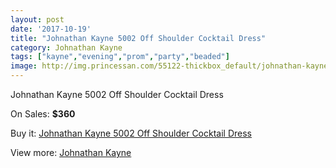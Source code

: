 ```yaml
---
layout: post
date: '2017-10-19'
title: "Johnathan Kayne 5002 Off Shoulder Cocktail Dress"
category: Johnathan Kayne
tags: ["kayne","evening","prom","party","beaded"]
image: http://img.princessan.com/55122-thickbox_default/johnathan-kayne-5002-off-shoulder-cocktail-dress.jpg
---
```

Johnathan Kayne 5002 Off Shoulder Cocktail Dress

On Sales: **$360**
<a href="https://www.princessan.com/en/johnathan-kayne/24790-johnathan-kayne-5002-off-shoulder-cocktail-dress.html"><amp-img layout="responsive" width="600" height="600" src="//img.princessan.com/55122-thickbox_default/johnathan-kayne-5002-off-shoulder-cocktail-dress.jpg" alt="Johnathan Kayne 5002 Off Shoulder Cocktail Dress 0" /></a>
<a href="https://www.princessan.com/en/johnathan-kayne/24790-johnathan-kayne-5002-off-shoulder-cocktail-dress.html"><amp-img layout="responsive" width="600" height="600" src="//img.princessan.com/55124-thickbox_default/johnathan-kayne-5002-off-shoulder-cocktail-dress.jpg" alt="Johnathan Kayne 5002 Off Shoulder Cocktail Dress 1" /></a>
<a href="https://www.princessan.com/en/johnathan-kayne/24790-johnathan-kayne-5002-off-shoulder-cocktail-dress.html"><amp-img layout="responsive" width="600" height="600" src="//img.princessan.com/55123-thickbox_default/johnathan-kayne-5002-off-shoulder-cocktail-dress.jpg" alt="Johnathan Kayne 5002 Off Shoulder Cocktail Dress 2" /></a>

Buy it: [Johnathan Kayne 5002 Off Shoulder Cocktail Dress](https://www.princessan.com/en/johnathan-kayne/24790-johnathan-kayne-5002-off-shoulder-cocktail-dress.html "Johnathan Kayne 5002 Off Shoulder Cocktail Dress")

View more: [Johnathan Kayne](https://www.princessan.com/en/25-johnathan-kayne "Johnathan Kayne")